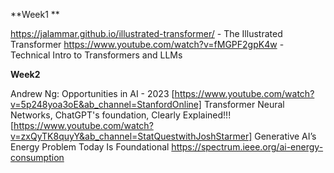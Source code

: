 **Week1 **

https://jalammar.github.io/illustrated-transformer/ - The Illustrated Transformer
https://www.youtube.com/watch?v=fMGPF2gpK4w - Technical Intro to Transformers and LLMs

**Week2** 

Andrew Ng: Opportunities in AI - 2023 [https://www.youtube.com/watch?v=5p248yoa3oE&ab_channel=StanfordOnline]
Transformer Neural Networks, ChatGPT's foundation, Clearly Explained!!! [https://www.youtube.com/watch?v=zxQyTK8quyY&ab_channel=StatQuestwithJoshStarmer]
Generative AI’s Energy Problem Today Is Foundational https://spectrum.ieee.org/ai-energy-consumption
